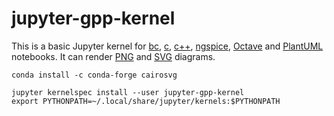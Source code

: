 # jupyter-gpp-kernel
This is a basic Jupyter kernel for [bc](https://www.gnu.org/software/bc/), [c](https://gcc.gnu.org/), [c++](https://gcc.gnu.org/), [ngspice](https://sourceforge.net/projects/ngspice/), [Octave](https://octave.org/) and [PlantUML](https://plantuml.com/) notebooks. It can render [PNG](https://en.wikipedia.org/wiki/PNG) and [SVG](https://en.wikipedia.org/wiki/SVG) diagrams.
```
conda install -c conda-forge cairosvg
```
```
jupyter kernelspec install --user jupyter-gpp-kernel
export PYTHONPATH=~/.local/share/jupyter/kernels:$PYTHONPATH
```
